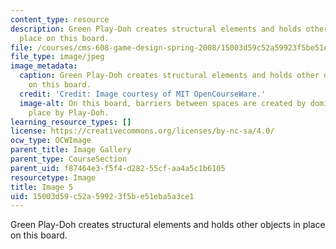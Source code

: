 ```yaml
---
content_type: resource
description: Green Play-Doh creates structural elements and holds other objects in
  place on this board.
file: /courses/cms-608-game-design-spring-2008/15003d59c52a59923f5be51eba5a3ce1_05.jpg
file_type: image/jpeg
image_metadata:
  caption: Green Play-Doh creates structural elements and holds other objects in place
    on this board.
  credit: 'Credit: Image courtesy of MIT OpenCourseWare.'
  image-alt: On this board, barriers between spaces are created by dominos, held in
    place by Play-Doh.
learning_resource_types: []
license: https://creativecommons.org/licenses/by-nc-sa/4.0/
ocw_type: OCWImage
parent_title: Image Gallery
parent_type: CourseSection
parent_uid: f87464e3-f5f4-d282-55cf-aa4a5c1b6105
resourcetype: Image
title: Image 5
uid: 15003d59-c52a-5992-3f5b-e51eba5a3ce1
---
```

Green Play-Doh creates structural elements and holds other objects in place on this board.